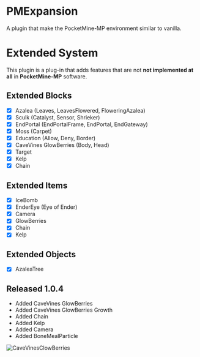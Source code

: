 # PMExpansion
A plugin that make the PocketMine-MP environment similar to vanilla.

# Extended System
This plugin is a plug-in that adds features that are not **not implemented at all** in **PocketMine-MP** software.

## Extended Blocks
- [x] Azalea (Leaves, LeavesFlowered, FloweringAzalea)
- [x] Sculk (Catalyst, Sensor, Shrieker)
- [x] EndPortal (EndPortalFrame, EndPortal, EndGateway)
- [x] Moss (Carpet)
- [x] Education (Allow, Deny, Border)
- [x] CaveVines GlowBerries (Body, Head)
- [x] Target
- [x] Kelp
- [x] Chain

## Extended Items
- [x] IceBomb
- [x] EnderEye (Eye of Ender)
- [x] Camera
- [x] GlowBerries
- [x] Chain
- [x] Kelp

## Extended Objects
- [x] AzaleaTree

## Released 1.0.4
- Added CaveVines GlowBerries
- Added CaveVines GlowBerries Growth
- Added Chain
- Added Kelp
- Added Camera
- Added BoneMealParticle

![CaveVinesClowBerries](https://user-images.githubusercontent.com/44698603/200812360-4048c920-c463-47e0-8b60-e24a7bacf537.png)
